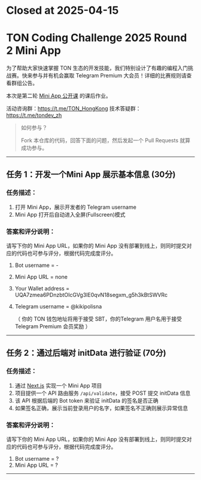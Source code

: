 # Closed at 2025-04-15

# TON Coding Challenge 2025 Round 2 Mini App

为了帮助大家快速掌握 TON 生态的开发技能，我们特别设计了有趣的编程入门挑战赛。快来参与并有机会赢取 Telegram Premium 大会员！详细的比赛规则请查看群组公告。

本次是第二轮 [Mini App 公开课](https://ton-org.notion.site/II-Mini-App-1ba5274bd2cf80118693e830a8992957) 的课后作业。

活动咨询群：https://t.me/TON_HongKong
技术答疑群：https://t.me/tondev_zh


> 如何参与？
> 
> Fork 本仓库的代码，回答下面的问题，然后发起一个 Pull Requests 就算成功参与。

---

## 任务 1：开发一个Mini App 展示基本信息 (30分)

### 任务描述：

1. 打开 Mini App，展示开发者的 Telegram username
2. Mini App 打开后自动进入全屏(Fullscreen)模式

### 答案和评分说明：

请写下你的 Mini App URL，如果你的 Mini App 没有部署到线上，则同时提交对应的代码也可参与评分，根据代码完成度评分。

1. Bot username = -
2. Mini App URL = none
3. Your Wallet address =  UQA7zmea6PDnzbtOIcGVg3IE0qvN18segxm_g5h3kBtSWVRc
4. Telegram username =  @kikipolisna

   （ 你的 TON 钱包地址将用于接受 SBT，你的Telegram 用户名用于接受 Telegram Premium 会员奖励 ）
---

## 任务 2：通过后端对 initData 进行验证 (70分)

### 任务描述：

1. 通过 [Next.js](https://nextjs.org/) 实现一个 Mini App 项目
2. 项目提供一个 API 路由服务 `/api/validate`，接受 POST 提交 initData 信息
3. 该 API 根据后端的 Bot token 来验证 initData 的签名是否正确
4. 如果签名正确，展示当前登录用户的名字，如果签名不正确则展示异常信息


### 答案和评分说明：

请写下你的 Mini App URL，如果你的 Mini App 没有部署到线上，则同时提交对应的代码也可参与评分，根据代码完成度评分。

1. Bot username = ?
2. Mini App URL = ?


---

